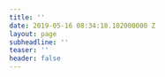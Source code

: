 ```yaml
---
title: ''
date: 2019-05-16 08:34:18.102000000 Z
layout: page
subheadline: ''
teaser: ''
header: false
---
```


